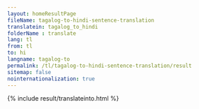 ```yaml
---
layout: homeResultPage
fileName: tagalog-to-hindi-sentence-translation
translatein: tagalog_to_hindi
folderName : translate
lang: tl
from: tl
to: hi
langname: tagalog-to
permalink: /tl/tagalog-to-hindi-sentence-translation/result
sitemap: false
nointernationalization: true
---
```

{% include result/translateinto.html %}

<script src="/js/result/translation.js" data-foldername="{{page.folderName}}" data-lang="{{page.lang}}"></script>
